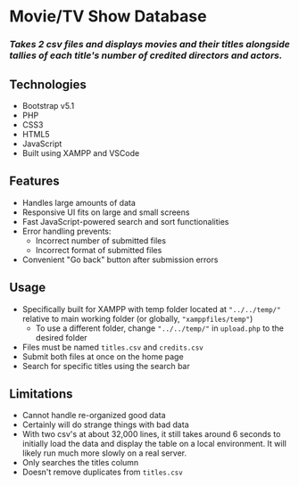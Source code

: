 # **Movie/TV Show Database**
### *Takes 2 csv files and displays movies and their titles alongside tallies of each title's number of credited directors and actors.*

## Technologies
- Bootstrap v5.1
- PHP
- CSS3
- HTML5
- JavaScript
- Built using XAMPP and VSCode

## Features
- Handles large amounts of data
- Responsive UI fits on large and small screens
- Fast JavaScript-powered search and sort functionalities
- Error handling prevents:
  - Incorrect number of submitted files
  - Incorrect format of submitted files
- Convenient "Go back" button after submission errors

## Usage
- Specifically built for XAMPP with temp folder located at `"../../temp/"` relative to main working folder (or globally, `"xamppfiles/temp"`)
  - To use a different folder, change `"../../temp/"` in `upload.php` to the desired folder
- Files must be named `titles.csv` and `credits.csv`
- Submit both files at once on the home page
- Search for specific titles using the search bar

## Limitations
- Cannot handle re-organized good data
- Certainly will do strange things with bad data
- With two csv's at about 32,000 lines, it still takes around 6 seconds to initially load the data and display the table on a local environment. It will likely run much more slowly on a real server.
- Only searches the titles column
- Doesn't remove duplicates from `titles.csv`
